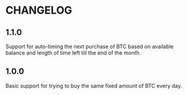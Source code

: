 # CHANGELOG

## 1.1.0 
Support for auto-timing the next purchase of BTC based on available balance and length of time left till the end of the month.

## 1.0.0 
Basic support for trying to buy the same fixed amount of BTC every day.

